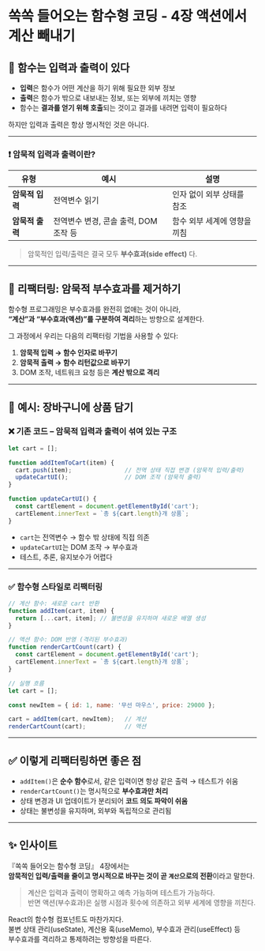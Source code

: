 
# 쏙쏙 들어오는 함수형 코딩 - 4장 액션에서 계산 빼내기

## 📌 함수는 입력과 출력이 있다

- **입력**은 함수가 어떤 계산을 하기 위해 필요한 외부 정보
- **출력**은 함수가 밖으로 내보내는 정보, 또는 외부에 끼치는 영향
- 함수는 **결과를 얻기 위해 호출**되는 것이고 결과를 내려면 입력이 필요하다

하지만 입력과 출력은 항상 명시적인 것은 아니다.

---

### ❗ 암묵적 입력과 출력이란?

|유형|예시|설명|
|---|---|---|
|**암묵적 입력**|전역변수 읽기|인자 없이 외부 상태를 참조|
|**암묵적 출력**|전역변수 변경, 콘솔 출력, DOM 조작 등|함수 외부 세계에 영향을 끼침|

> 암묵적인 입력/출력은 결국 모두 **부수효과(side effect)** 다.

---

## 🔁 리팩터링: 암묵적 부수효과를 제거하기

함수형 프로그래밍은 부수효과를 완전히 없애는 것이 아니라,  
**“계산”과 “부수효과(액션)”를 구분하여 격리**하는 방향으로 설계한다.

그 과정에서 우리는 다음의 리팩터링 기법을 사용할 수 있다:

1. **암묵적 입력 → 함수 인자로 바꾸기**
2. **암묵적 출력 → 함수 리턴값으로 바꾸기**
3. DOM 조작, 네트워크 요청 등은 **계산 밖으로 격리**
    

---

## 🛒 예시: 장바구니에 상품 담기

### ❌ 기존 코드 – 암묵적 입력과 출력이 섞여 있는 구조

```javascript
let cart = [];

function addItemToCart(item) {
  cart.push(item);               // 전역 상태 직접 변경 (암묵적 입력/출력)
  updateCartUI();                // DOM 조작 (암묵적 출력)
}

function updateCartUI() {
  const cartElement = document.getElementById('cart');
  cartElement.innerText = `총 ${cart.length}개 상품`;
}
```

- `cart`는 전역변수 → 함수 밖 상태에 직접 의존
- `updateCartUI`는 DOM 조작 → 부수효과
- 테스트, 추론, 유지보수가 어렵다

---

### ✅ 함수형 스타일로 리팩터링

```javascript
// 계산 함수: 새로운 cart 반환
function addItem(cart, item) {
  return [...cart, item]; // 불변성을 유지하며 새로운 배열 생성
}

// 액션 함수: DOM 반영 (격리된 부수효과)
function renderCartCount(cart) {
  const cartElement = document.getElementById('cart');
  cartElement.innerText = `총 ${cart.length}개 상품`;
}

// 실행 흐름
let cart = [];

const newItem = { id: 1, name: '무선 마우스', price: 29000 };

cart = addItem(cart, newItem);   // 계산
renderCartCount(cart);           // 액션
```

---

## ✅ 이렇게 리팩터링하면 좋은 점

- `addItem()`은 **순수 함수**로서, 같은 입력이면 항상 같은 출력 → 테스트가 쉬움
- `renderCartCount()`는 명시적으로 **부수효과만 처리**
- 상태 변경과 UI 업데이트가 분리되어 **코드 의도 파악이 쉬움**
- 상태는 불변성을 유지하며, 외부와 독립적으로 관리됨

---

## ✨ 인사이트

『쏙쏙 들어오는 함수형 코딩』 4장에서는  
**암묵적인 입력/출력을 줄이고 명시적으로 바꾸는 것이 곧 `계산`으로의 전환**이라고 말한다.

> 계산은 입력과 출력이 명확하고 예측 가능하며 테스트가 가능하다.  
> 반면 액션(부수효과)은 실행 시점과 횟수에 의존하고 외부 세계에 영향을 끼친다.

React의 함수형 컴포넌트도 마찬가지다.  
불변 상태 관리(useState), 계산용 훅(useMemo), 부수효과 관리(useEffect) 등  
부수효과를 격리하고 통제하려는 방향성을 따른다.